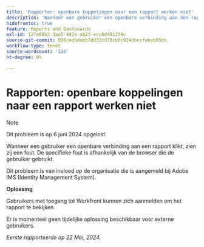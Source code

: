```yaml
---
title: 'Rapporten: openbare koppelingen naar een rapport werken niet'
description: 'Wanneer een gebruiker een openbare verbinding aan een rapport klikt, zien zij een fout. De specifieke fout is afhankelijk van de browser die de gebruiker gebruikt. '
hidefromtoc: true
feature: Reports and Dashboards
exl-id: 12fe08b3-1aa5-442e-ab23-ecc6d491359c
source-git-commit: 036cedbdabb7dd32cd78cb0c924dbcefabeb05bb
workflow-type: tm+mt
source-wordcount: '116'
ht-degree: 0%

---
```


# Rapporten: openbare koppelingen naar een rapport werken niet

>[!NOTE]
>
>Dit probleem is op 6 juni 2024 opgelost.

Wanneer een gebruiker een openbare verbinding aan een rapport klikt, zien zij een fout. De specifieke fout is afhankelijk van de browser die de gebruiker gebruikt.

Dit probleem is van invloed op de organisatie die is aangemeld bij Adobe IMS (Identity Management System).

**Oplossing**

Gebruikers met toegang tot Workfront kunnen zich aanmelden om het rapport te bekijken.

Er is momenteel geen tijdelijke oplossing beschikbaar voor externe gebruikers.

_Eerste rapporteerde op 22 Mei, 2024._
